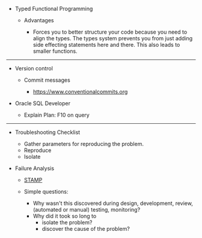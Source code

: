 * Typed Functional Programming

  * Advantages
  
    * Forces you to better structure your code because you need to align the types.
      The types system prevents you from just adding side effecting statements here and there.
      This also leads to smaller functions.

---

* Version control

  * Commit messages

    * https://www.conventionalcommits.org

* Oracle SQL Developer

  * Explain Plan: F10 on query

---

* Troubleshooting Checklist
  * Gather parameters for reproducing the problem.
  * Reproduce
  * Isolate

* Failure Analysis

  * [STAMP](https://shemesh.larc.nasa.gov/iria03/p13-leveson.pdf)

  * Simple questions:
  
    * Why wasn't this discovered during design, development, review, (automated or manual) testing, monitoring?
    * Why did it took so long to
      * isolate the problem?
      * discover the cause of the problem?
